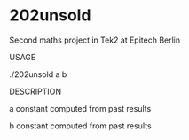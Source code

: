 # 202unsold
Second maths project in Tek2 at Epitech Berlin

USAGE

./202unsold a b

DESCRIPTION

a constant computed from past results

b constant computed from past results
